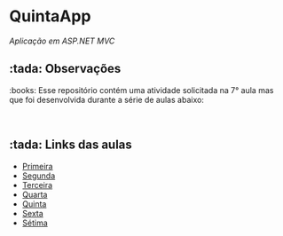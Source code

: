 <h1> QuintaApp </h1>
<i>  Aplicação em ASP.NET MVC </i>
<br>
<h2> :tada: Observações </h2>
<p> :books: Esse repositório contém uma atividade solicitada na 7° aula mas que foi desenvolvida durante a série de aulas abaixo:</p>
<br>
<h2> :tada: Links das aulas </h2>
<ul>
  <li><a href="https://youtu.be/YCIiJN_Yzqg" target="_blank"> Primeira </a></li>
  <li><a href="https://youtu.be/oo3pZKxbq6I" target="_blank"> Segunda </a></li>
  <li><a href="https://youtu.be/5305ZporaDo" target="_blank"> Terceira </a></li>
  <li><a href="https://youtu.be/W5Wjz_C6IPg" target="_blank"> Quarta </a></li>
  <li><a href="https://youtu.be/kyMaD8mb5oI" target="_blank"> Quinta </a></li>
  <li><a href="https://youtu.be/zWKU3bPgQho" target="_blank"> Sexta </a></li>
  <li><a href="https://youtu.be/22jzX5dXMU4" target="_blank"> Sétima </a></li>
</ul>



